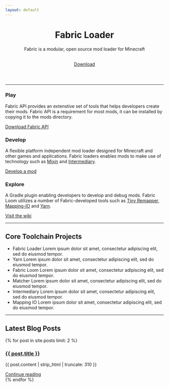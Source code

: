 ```yaml
---
layout: default
---
```


<div class="home post-content">
   <header>
      <div class="showcase">
         <h1>Fabric Loader</h1>
         <p>Fabric is a modular, open source mod loader for Minecraft</p>
         <br>
         <a class="button primary" href="/use">Download</a>
      </div>
   </header>
   <hr>
   <section>
      <div class="row-3">
         <article class="column">
            <h3>Play</h3>
            <section>
               <p class="component-body">Fabric API provides an extenstive set of tools that helps developers create their mods. Fabric API is a requirement for most mods, it can be installed by copying it to the mods directory.</p>
            </section>
            <a class="button secondary" href="https://minecraft.curseforge.com/projects/fabric/files">Download Fabric API</a>
         </article>
         <article class="column">
            <h3>Develop</h3>
            <section>
               <p>A flexible platform independent mod loader designed for Minecraft and other games and applications. Fabric loaders enables mods to make use of technology such as <a href="https://github.com/FabricMC/Mixin">Mixin</a> and <a href="https://github.com/FabricMC/intermediary">Intermediary</a>.</p>
            </section>
            <a class="button secondary" href="/develop">Develop a mod</a>
         </article>
         <article class="column">
            <h3>Explore</h3>
            <section>
               <p>A Gradle plugin enabling developers to develop and debug mods. Fabric Loom utilizes a number of Fabric-developed tools such as <a href="https://github.com/FabricMC/tiny-remapper">Tiny Remapper</a>, <a href="https://github.com/FabricMC/mapping-io">Mapping-IO</a> and <a href="https://github.com/FabricMC/yarn">Yarn</a>.</p>
            </section>
            <a class="button secondary" href="/wiki">Visit the wiki</a>
         </article>
      </div>
   </section>
   <hr>
   <section>
   <h2>Core Toolchain Projects</h2>
   <ul>
      <li><a herf="">Fabric Loader</a> Lorem ipsum dolor sit amet, consectetur adipiscing elit, sed do eiusmod tempor.</li>
      <li><a herf="">Yarn</a> Lorem ipsum dolor sit amet, consectetur adipiscing elit, sed do eiusmod tempor.</li>
      <li><a herf="">Fabric Loom</a> Lorem ipsum dolor sit amet, consectetur adipiscing elit, sed do eiusmod tempor.</li>
      <li><a herf="">Matcher</a> Lorem ipsum dolor sit amet, consectetur adipiscing elit, sed do eiusmod tempor.</li>
      <li><a herf="">Intermediary</a> Lorem ipsum dolor sit amet, consectetur adipiscing elit, sed do eiusmod tempor.</li>
      <li><a herf="">Mapping IO</a> Lorem ipsum dolor sit amet, consectetur adipiscing elit, sed do eiusmod tempor.</li>
   </ul>
   </section>
   <hr>
   <section>
      <h2>Latest Blog Posts</h2>
      <div class="row-2">
         {% for post in site.posts limit: 2 %}
         <article class="column">
            <a href="{{ post.url }}">
               <h3>{{ post.title }}</h3>
            </a>
            <section>
               <p>{{ post.content | strip_html | truncate: 310 }}</p>
            </section>
            <a class="button secondary" href="{{ post.url }}">Continue reading</a>
         </article>
         {% endfor %}
      </div>
   </section>
</div>
